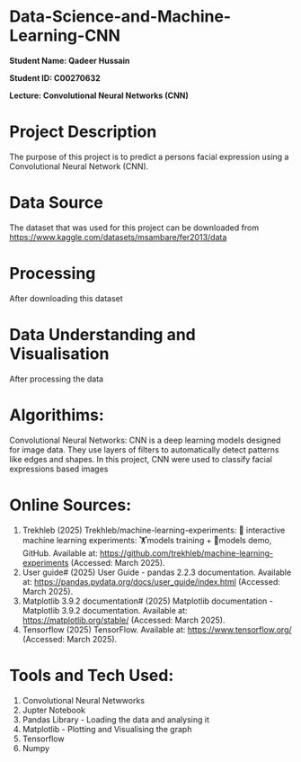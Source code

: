 # Data-Science-and-Machine-Learning-CNN

**Student Name: Qadeer Hussain**

**Student ID: C00270632**

**Lecture: Convolutional Neural Networks (CNN)**

# Project Description
The purpose of this project is to predict a persons facial expression using a Convolutional Neural Network (CNN).

# Data Source
The dataset that was used for this project can be downloaded from https://www.kaggle.com/datasets/msambare/fer2013/data

# Processing
After downloading this dataset

# Data Understanding and Visualisation 
After processing the data 

# Algorithims:
Convolutional Neural Networks: CNN is a deep learning models designed for image data. They use layers of filters to automatically detect patterns like edges and shapes. In this project, CNN were used to classify facial expressions based images

# Online Sources:
1. Trekhleb (2025) Trekhleb/machine-learning-experiments: 🤖 interactive machine learning experiments: 🏋️models training + 🎨models demo, GitHub. Available at: https://github.com/trekhleb/machine-learning-experiments (Accessed: March 2025). 
2. User guide# (2025) User Guide - pandas 2.2.3 documentation. Available at: https://pandas.pydata.org/docs/user_guide/index.html (Accessed: March 2025).
3. Matplotlib 3.9.2 documentation# (2025) Matplotlib documentation - Matplotlib 3.9.2 documentation. Available at: https://matplotlib.org/stable/ (Accessed: March 2025).
4. Tensorflow (2025) TensorFlow. Available at: https://www.tensorflow.org/ (Accessed: March 2025). 

# Tools and Tech Used: 
1. Convolutional Neural Netwworks
2. Jupter Notebook
3. Pandas Library - Loading the data and analysing it
4. Matplotlib - Plotting and Visualising the graph 
5. Tensorflow
6. Numpy
